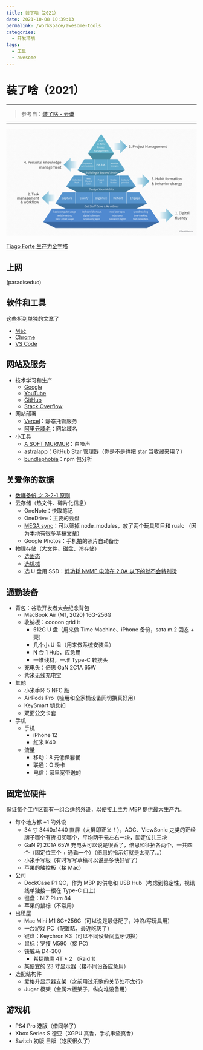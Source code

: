 ```yaml
---
title: 装了啥（2021）
date: 2021-10-08 10:39:13
permalink: /workspace/awesome-tools
categories:
  - 开发环境
tags:
  - 工具
  - awesome
---
```


# 装了啥（2021）

---

> 参考自：[装了啥 - 云谦](https://github.com/sorrycc/awesome-tools)

---

![the-digital-productivity-pyramid](./the-digital-productivity-pyramid.jpeg)

[Tiago Forte 生产力金字塔](https://fortelabs.co/blog/the-digital-productivity-pyramid/)

## 上网

(paradiseduo)

## 软件和工具

这些拆到单独的文章了

- [Mac](/workspace/mac)
- [Chrome](/workspace/chrome)
- [VS Code](/workspace/vscode)

## 网站及服务

- 技术学习和生产
  - [Google](https://www.google.com/)
  - [YouTube](https://www.youtube.com/)
  - [GitHub](https://github.com/)
  - [Stack Overflow](https://stackoverflow.com/)
- 网站部署
  - [Vercel](https://vercel.com/)：静态托管服务
  - [阿里云域名](https://wanwang.aliyun.com/)：网站域名
- 小工具
  - [A SOFT MURMUR](https://asoftmurmur.com/)：白噪声
  - [astralapp](https://app.astralapp.com/dashboard)：GitHub Star 管理器（你是不是也把 star 当收藏夹用？）
  - [bundlephobia](https://bundlephobia.com/package/rxjs)：npm 包分析

## 关爱你的数据

- [数据备份 之 3-2-1 原则](https://sspai.com/post/39591)
- 云存储（热文件、碎片化信息）
  - OneNote：快取笔记
  - OneDrive：主要的云盘
  - [MEGA sync](https://mega.nz/)：可以筛掉 node_modules，放了两个玩具项目和 rualc （因为本地有很多草稿文章）
  - Google Photos：手机拍的照片自动备份
- 物理存储（大文件、磁盘、冷存储）
  - [选固态](https://zhuanlan.zhihu.com/p/166162142)
  - [选机械](https://zhuanlan.zhihu.com/p/147065869)
  - 选 U 盘用 SSD：[低功耗 NVME 电流在 2.0A 以下的就不会特别烫](https://www.chiphell.com/forum.php?mod=viewthread&tid=2163456)

## 通勤装备

- 背包：谷歌开发者大会纪念背包
  - MacBook Air (M1, 2020) 16G-256G
  - 收纳板：cocoon grid it
    - 512G U 盘（用来做 Time Machine、iPhone 备份，sata m.2 固态 + 壳）
    - 几个小 U 盘（用来做系统安装盘）
    - N 合 1 Hub，应急用
    - 一堆线材，一堆 Type-C 转接头
  - 充电头：倍思 GaN 2C1A 65W
  - 紫米无线充电宝
- 其他
  - 小米手环 5 NFC 版
  - AirPods Pro（噪用和全家桶设备间切换真好用）
  - KeySmart 钥匙扣
  - 双面公交卡套
- 手机
  - 手机
    - iPhone 12
    - 红米 K40
  - 流量
    - 移动：8 元低保套餐
    - 联通：O 粉卡
    - 电信：家里宽带送的

## 固定位硬件

保证每个工作区都有一组合适的外设，以便接上主力 MBP 提供最大生产力。

- 每个地方都 +1 的外设
  - 34 寸 3440x1440 直屏（大屏即正义！），AOC、ViewSonic 之类的正经牌子哪个有折扣买哪个，平均两千元左右一块，固定位共三块
  - GaN 的 2C1A 65W 充电头可以说是很香了，倍思和征拓各两个，一共四个（固定位三个 + 通勤一个）（倍思的指示灯就是太亮了…）
  - 小米手写板（有时写写草稿可以说是多快好省了）
  - 苹果的触控板（接 Mac）
- 公司
  - DockCase P1 QC，作为 MBP 的供电和 USB Hub（考虑到稳定性，视讯线单独接一根在 Type-C 口上）
  - 键盘：NIZ Plum 84
  - 苹果的鼠标（不常用）
- 出租屋
  - Mac Mini M1 8G+256G（可以说是最低配了，冲浪/写玩具用）
  - 一台游戏 PC（配置略，最近吃灰了）
  - 键盘：Keychron K3（可以不同设备间蓝牙切换）
  - 鼠标：罗技 M590（接 PC）
  - 铁威马 D4-300
    - 希捷酷鹰 4T \* 2 （Raid 1）
  - 某便宜的 23 寸显示器（接不同设备应急用）
- 选配结构件
  - 爱格升显示器支架（之前用过乐歌的关节处不太行）
  - Jugar 极架（金属木板架子，纵向堆设备用）

## 游戏机

- PS4 Pro 港版（借同学了）
- Xbox Series S 德亚（XGPU 真香，手机串流真香）
- Switch 初版 日版（吃灰很久了）

